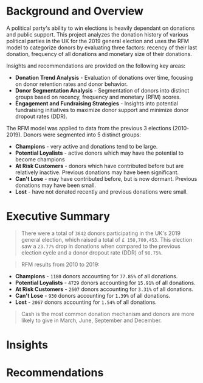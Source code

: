 # Background and Overview

A political party's ability to win elections is heavily dependant on donations and public support. This project analyzes the donation history of various political parties in the UK for the 2019 general election and uses the RFM model to categorize donors by evaluating three factors: recency of their last donation, frequency of all donations and monetary size of their donations. 

Insights and recommendations are provided on the following key areas:
- **Donation Trend Analysis** - Evaluation of donations over time, focusing on donor retention rates and donor behavior. 
- **Donor Segmentation Analysis** - Segmentation of donors into distinct groups based on recency, frequency and monetary (RFM) scores. 
- **Engagement and Fundraising Strategies** - Insights into potential fundraising initiatives to maximize donor support and minimize donor dropout rates (DDR).

The RFM model was applied to data from the previous 3 elections (2010-2019). Donors were segmented into 5 distinct groups:
- **Champions** - very active and donations tend to be large.
- **Potential Loyalists** - active donors which may have the potential to become champions
- **At Risk Customers** - donors which have contributed before but are relatively inactive. Previous donations may have been significant.
- **Can't Lose** - may have contributed before, but is now dormant. Previous donations may have been small.
- **Lost** - have not donated recently and previous donations were small.

# Executive Summary
 
 >There were a total of `3642` donors participating in the UK's 2019 general election, which raised a total of `£ 150,700,453`. This election saw a `23.77%` drop in donations when compared to the previous election cycle and a donor dropout rate (DDR) of `98.75%`.

>RFM results from 2010 to 2019:
- **Champions** - `1180` donors accounting for `77.85%` of all donations.
- **Potential Loyalists** - `4729` donors accounting for `15.91%` of all donations.
- **At Risk Customers** - `2607` donors accounting for `3.31%` of all donations.
- **Can't Lose** - `930` donors accounting for `1.39%` of all donations.
- **Lost** - `2067` donors accounting for `1.54%` of all donations.

>Cash is the most common donation mechanism and donors are more likely to give in March, June, September and December. 


# Insights

# Recommendations

